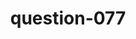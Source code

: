 ---
layout: question
title: question-077
number: 077
question: Name a planet.
answer1: Mars | 30
answer2: Earth | 22
answer3: Jupiter | 16
answer4: Venus | 10
answer5: Saturn | 10
answer6: Pluto | 6
answer7: Uranus | 3
answer8:
answer9:
answer10:
---